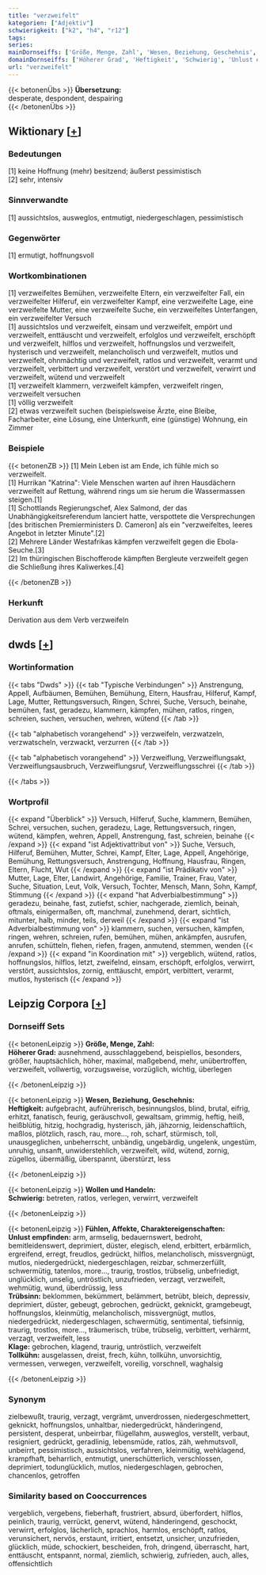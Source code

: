 ```yaml
---
title: "verzweifelt"
kategorien: ["Adjektiv"]
schwierigkeit: ["k2", "h4", "r12"]
tags:
series:
mainDornseiffs: ['Größe, Menge, Zahl', 'Wesen, Beziehung, Geschehnis', 'Wollen und Handeln', 'Fühlen, Affekte, Charaktereigenschaften']
domainDornseiffs: ['Höherer Grad', 'Heftigkeit', 'Schwierig', 'Unlust empfinden', 'Trübsinn', 'Klage', 'Tollkühn']
url: "verzweifelt"
---
```


{{< betonenÜbs >}}
**Übersetzung:**  
desperate, despondent, despairing  
{{< /betonenÜbs >}}

## Wiktionary [[+](https://de.wiktionary.org/wiki/verzweifelt)]

### Bedeutungen
[1] keine Hoffnung (mehr) besitzend; äußerst pessimistisch  
[2] sehr, intensiv  

### Sinnverwandte
[1] aussichtslos, ausweglos, entmutigt, niedergeschlagen, pessimistisch  

### Gegenwörter
[1] ermutigt, hoffnungsvoll  

### Wortkombinationen
[1] verzweifeltes Bemühen, verzweifelte Eltern, ein verzweifelter Fall, ein verzweifelter Hilferuf, ein verzweifelter Kampf, eine verzweifelte Lage, eine verzweifelte Mutter, eine verzweifelte Suche, ein verzweifeltes Unterfangen, ein verzweifelter Versuch  
[1] aussichtslos und verzweifelt, einsam und verzweifelt, empört und verzweifelt, enttäuscht und verzweifelt, erfolglos und verzweifelt, erschöpft und verzweifelt, hilflos und verzweifelt, hoffnungslos und verzweifelt, hysterisch und verzweifelt, melancholisch und verzweifelt, mutlos und verzweifelt, ohnmächtig und verzweifelt, ratlos und verzweifelt, verarmt und verzweifelt, verbittert und verzweifelt, verstört und verzweifelt, verwirrt und verzweifelt, wütend und verzweifelt  
[1] verzweifelt klammern, verzweifelt kämpfen, verzweifelt ringen, verzweifelt versuchen  
[1] völlig verzweifelt  
[2] etwas verzweifelt suchen (beispielsweise Ärzte, eine Bleibe, Facharbeiter, eine Lösung, eine Unterkunft, eine (günstige) Wohnung, ein Zimmer  

### Beispiele
{{< betonenZB >}}
[1] Mein Leben ist am Ende, ich fühle mich so verzweifelt.  
[1] Hurrikan "Katrina": Viele Menschen warten auf ihren Hausdächern verzweifelt auf Rettung, während rings um sie herum die Wassermassen steigen.[1]  
[1] Schottlands Regierungschef, Alex Salmond, der das Unabhängigkeitsreferendum lanciert hatte, verspottete die Versprechungen [des britischen Premierministers D. Cameron] als ein "verzweifeltes, leeres Angebot in letzter Minute".[2]  
[2] Mehrere Länder Westafrikas kämpfen verzweifelt gegen die Ebola-Seuche.[3]  
[2] Im thüringischen Bischofferode kämpften Bergleute verzweifelt gegen die Schließung ihres Kaliwerkes.[4]  

{{< /betonenZB >}}
### Herkunft
Derivation aus dem Verb verzweifeln  



## dwds [[+](https://www.dwds.de/wb/verzweifelt)]

### Wortinformation
{{< tabs "Dwds" >}}
{{< tab "Typische Verbindungen" >}}
Anstrengung, Appell, Aufbäumen, Bemühen, Bemühung, Eltern, Hausfrau, Hilferuf, Kampf, Lage, Mutter, Rettungsversuch, Ringen, Schrei, Suche, Versuch, beinahe, bemühen, fast, geradezu, klammern, kämpfen, mühen, ratlos, ringen, schreien, suchen, versuchen, wehren, wütend
{{< /tab >}}

{{< tab "alphabetisch vorangehend" >}}
verzweifeln, verzwatzeln, verzwatscheln, verzwackt, verzurren
{{< /tab >}}

{{< tab "alphabetisch vorangehend" >}}
Verzweiflung, Verzweiflungsakt, Verzweiflungsausbruch, Verzweiflungsruf, Verzweiflungsschrei
{{< /tab >}}

{{< /tabs >}}

### Wortprofil
{{< expand "Überblick" >}} Versuch, Hilferuf, Suche, klammern, Bemühen, Schrei, versuchen, suchen, geradezu, Lage, Rettungsversuch, ringen, wütend, kämpfen, wehren, Appell, Anstrengung, fast, schreien, beinahe {{< /expand >}}
{{< expand "ist Adjektivattribut von" >}} Suche, Versuch, Hilferuf, Bemühen, Mutter, Schrei, Kampf, Elter, Lage, Appell, Angehörige, Bemühung, Rettungsversuch, Anstrengung, Hoffnung, Hausfrau, Ringen, Eltern, Flucht, Wut {{< /expand >}}
{{< expand "ist Prädikativ von" >}} Mutter, Lage, Elter, Landwirt, Angehörige, Familie, Trainer, Frau, Vater, Suche, Situation, Leut, Volk, Versuch, Tochter, Mensch, Mann, Sohn, Kampf, Stimmung {{< /expand >}}
{{< expand "hat Adverbialbestimmung" >}} geradezu, beinahe, fast, zutiefst, schier, nachgerade, ziemlich, beinah, oftmals, einigermaßen, oft, manchmal, zunehmend, derart, sichtlich, mitunter, halb, minder, teils, derweil {{< /expand >}}
{{< expand "ist Adverbialbestimmung von" >}} klammern, suchen, versuchen, kämpfen, ringen, wehren, schreien, rufen, bemühen, mühen, ankämpfen, ausrufen, anrufen, schütteln, flehen, riefen, fragen, anmutend, stemmen, wenden {{< /expand >}}
{{< expand "in Koordination mit" >}} vergeblich, wütend, ratlos, hoffnungslos, hilflos, letzt, zweifelnd, einsam, erschöpft, erfolglos, verwirrt, verstört, aussichtslos, zornig, enttäuscht, empört, verbittert, verarmt, mutlos, hysterisch {{< /expand >}}

## Leipzig Corpora [[+](https://corpora.uni-leipzig.de/en/res?word=verzweifelt&corpusId=deu_newscrawl-public_2018)]

### Dornseiff Sets
{{< betonenLeipzig >}}
**Größe, Menge, Zahl:**  
**Höherer Grad:** ausnehmend, ausschlaggebend, beispiellos, besonders, größer, hauptsächlich, höher, maximal, maßgebend, mehr, unübertroffen, verzweifelt, vollwertig, vorzugsweise, vorzüglich, wichtig, überlegen  

{{< /betonenLeipzig >}}


{{< betonenLeipzig >}}
**Wesen, Beziehung, Geschehnis:**  
**Heftigkeit:** aufgebracht, aufrührerisch, besinnungslos, blind, brutal, eifrig, erhitzt, fanatisch, feurig, geräuschvoll, gewaltsam, grimmig, heftig, heiß, heißblütig, hitzig, hochgradig, hysterisch, jäh, jähzornig, leidenschaftlich, maßlos, plötzlich, rasch, rau, more..., roh, scharf, stürmisch, toll, unausgeglichen, unbeherrscht, unbändig, ungebärdig, ungelenk, ungestüm, unruhig, unsanft, unwiderstehlich, verzweifelt, wild, wütend, zornig, zügellos, übermäßig, überspannt, überstürzt, less  

{{< /betonenLeipzig >}}


{{< betonenLeipzig >}}
**Wollen und Handeln:**  
**Schwierig:** betreten, ratlos, verlegen, verwirrt, verzweifelt  

{{< /betonenLeipzig >}}


{{< betonenLeipzig >}}
**Fühlen, Affekte, Charaktereigenschaften:**  
**Unlust empfinden:** arm, armselig, bedauernswert, bedroht, bemitleidenswert, deprimiert, düster, elegisch, elend, erbittert, erbärmlich, ergreifend, erregt, freudlos, gedrückt, hilflos, melancholisch, missvergnügt, mutlos, niedergedrückt, niedergeschlagen, reizbar, schmerzerfüllt, schwermütig, tatenlos, more..., traurig, trostlos, trübselig, unbefriedigt, unglücklich, unselig, untröstlich, unzufrieden, verzagt, verzweifelt, wehmütig, wund, überdrüssig, less  
**Trübsinn:** beklommen, bekümmert, belämmert, betrübt, bleich, depressiv, deprimiert, düster, gebeugt, gebrochen, gedrückt, geknickt, gramgebeugt, hoffnungslos, kleinmütig, melancholisch, missvergnügt, mutlos, niedergedrückt, niedergeschlagen, schwermütig, sentimental, tiefsinnig, traurig, trostlos, more..., träumerisch, trübe, trübselig, verbittert, verhärmt, verzagt, verzweifelt, less  
**Klage:** gebrochen, klagend, traurig, untröstlich, verzweifelt  
**Tollkühn:** ausgelassen, dreist, frech, kühn, tollkühn, unvorsichtig, vermessen, verwegen, verzweifelt, voreilig, vorschnell, waghalsig  

{{< /betonenLeipzig >}}

### Synonym
zielbewußt, traurig, verzagt, vergrämt, unverdrossen, niedergeschmettert, geknickt, hoffnungslos, unhaltbar, niedergedrückt, händeringend, persistent, desperat, unbeirrbar, flügellahm, ausweglos, verstellt, verbaut, resigniert, gedrückt, geradlinig, lebensmüde, ratlos, zäh, wehmutsvoll, unbeirrt, pessimistisch, aussichtslos, verfahren, kleinmütig, wehklagend, krampfhaft, beharrlich, entmutigt, unerschütterlich, verschlossen, deprimiert, todunglücklich, mutlos, niedergeschlagen, gebrochen, chancenlos, getroffen


### Similarity based on Cooccurrences
vergeblich, vergebens, fieberhaft, frustriert, absurd, überfordert, hilflos, peinlich, traurig, verrückt, genervt, wütend, händeringend, geschockt, verwirrt, erfolglos, lächerlich, sprachlos, harmlos, erschöpft, ratlos, verunsichert, nervös, erstaunt, irritiert, entsetzt, unsicher, unzufrieden, glücklich, müde, schockiert, bescheiden, froh, dringend, überrascht, hart, enttäuscht, entspannt, normal, ziemlich, schwierig, zufrieden, auch, alles, offensichtlich

